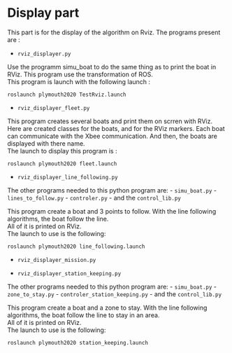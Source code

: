 # Display part

This part is for the display of the algorithm on Rviz. The programs present are : 

 * `rviz_displayer.py`

Use the programm simu_boat to do the same thing as to print the boat in RViz. This program use the transformation of ROS.  
This program is launch with the following launch :  

    roslaunch plymouth2020 TestRviz.launch    

 * `rviz_displayer_fleet.py`

This program creates several boats and print them on scrren with RViz. Here are created classes for the boats, and for the RViz markers. Each boat can communicate with the Xbee communication. And then, the boats are displayed with there name.  
The launch to display this program is :

    roslaunch plymouth2020 fleet.launch 


 * `rviz_displayer_line_following.py`

The other programs needed to this python program are:
	- `simu_boat.py`
	- `lines_to_follow.py`
	- `controler.py`
	- and the `control_lib.py`  

This program create a boat and 3 points to follow. With the line following algorithms, the boat follow the line.  
All of it is printed on RViz.  
The launch to use is the following:

    roslaunch plymouth2020 line_following.launch 


 * `rviz_displayer_mission.py`



 * `rviz_displayer_station_keeping.py`

The other programs needed to this python program are:
	- `simu_boat.py`
	- `zone_to_stay.py`
	- `controler_station_keeping.py`
	- and the `control_lib.py`  

This program create a boat and a zone to stay. With the line following algorithms, the boat follow the line to stay in an area.  
All of it is printed on RViz.  
The launch to use is the following:

    roslaunch plymouth2020 station_keeping.launch 



